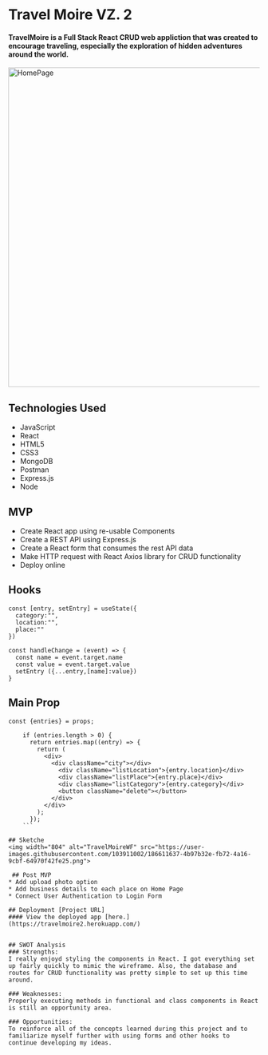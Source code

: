 # Travel Moire VZ. 2

#### TravelMoire is a Full Stack React CRUD web appliction that was created to encourage traveling, especially the exploration of hidden adventures around the world. 
<img width="640" alt="HomePage" src="">

## Technologies Used
* JavaScript 
* React
* HTML5
* CSS3
* MongoDB
* Postman
* Express.js
* Node

## MVP
* Create React app using re-usable Components
* Create a REST API using Express.js
* Create a React form that consumes the rest API data
* Make HTTP request with React Axios library for CRUD functionality 
* Deploy online 

## Hooks
```
const [entry, setEntry] = useState({
  category:"",
  location:"",
  place:""
})

const handleChange = (event) => {
  const name = event.target.name
  const value = event.target.value
  setEntry ({...entry,[name]:value})
} 
 ```   
## Main Prop
```
const {entries} = props;

    if (entries.length > 0) {
      return entries.map((entry) => { 
        return (
          <div>
            <div className="city"></div>
              <div className="listLocation">{entry.location}</div>
              <div className="listPlace">{entry.place}</div>
              <div className="listCategory">{entry.category}</div>
              <button className="delete"></button>
            </div>
          </div>
        );
      });
    ```     

## Sketche
<img width="804" alt="TravelMoireWF" src="https://user-images.githubusercontent.com/103911002/186611637-4b97b32e-fb72-4a16-9cbf-64970f42fe25.png">

 ## Post MVP
* Add upload photo option 
* Add business details to each place on Home Page
* Connect User Authentication to Login Form 

## Deployment [Project URL] 
#### View the deployed app [here.](https://travelmoire2.herokuapp.com/)


## SWOT Analysis
### Strengths:
I really enjoyd styling the components in React. I got everything set up fairly quickly to mimic the wireframe. Also, the database and routes for CRUD functionality was pretty simple to set up this time around. 

### Weaknesses:
Properly executing methods in functional and class components in React is still an opportunity area.

### Opportunities:
To reinforce all of the concepts learned during this project and to familiarize myself further with using forms and other hooks to continue developing my ideas.
